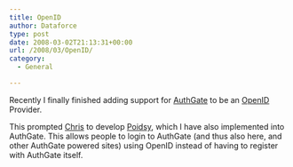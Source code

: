 ```yaml
---
title: OpenID
author: Dataforce
type: post
date: 2008-03-02T21:13:31+00:00
url: /2008/03/OpenID/
category:
  - General

---
```

Recently I finally finished adding support for [AuthGate](http://www.authgate.co.uk) to be an [OpenID](http://openid.net) Provider.

This prompted [Chris](http://chris.smith.name) to develop [Poidsy](http://apps.md87.co.uk/openid/), which I have also implemented into AuthGate. This allows people to login to AuthGate (and thus also here, and other AuthGate powered sites) using OpenID instead of having to register with AuthGate itself.
